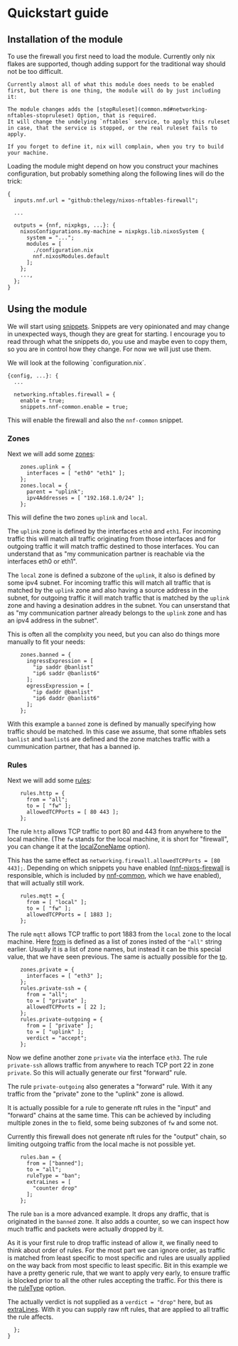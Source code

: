 # Quickstart guide

## Installation of the module
To use the firewall you first need to load the module.
Currently only nix flakes are supported, though adding support for the traditional way should not be too difficult.

```{note}
Currently almost all of what this module does needs to be enabled first, but there is one thing, the module will do by just including it:

The module changes adds the [stopRuleset](common.md#networking-nftables-stopruleset) Option, that is required.
It will change the undelying `nftables` service, to apply this ruleset in case, that the service is stopped, or the real ruleset fails to apply.

If you forget to define it, nix will complain, when you try to build your machine.
```

Loading the module might depend on how you construct your machines configuration, but probably something along the following lines will do the trick:
```
{
  inputs.nnf.url = "github:thelegy/nixos-nftables-firewall";

  ...

  outputs = {nnf, nixpkgs, ...}: {
    nixosConfigurations.my-machine = nixpkgs.lib.nixosSystem {
      system = "...";
      modules = [
        ./configuration.nix
        nnf.nixosModules.default
      ];
    };
    ...,
  };
}
```

## Using the module
We will start using [snippets](snippets).
Snippets are very opinionated and may change in unexpected ways, though they are great for starting.
I encourage you to read through what the snippets do, you use and maybe even to copy them, so you are in control how they change.
For now we will just use them.

We will look at the following `configuration.nix´.
```
{config, ...}: {
  ...

  networking.nftables.firewall = {
    enable = true;
    snippets.nnf-common.enable = true;
```
This will enable the firewall and also the `nnf-common` snippet.

### Zones
Next we will add some [zones](zones):
```
    zones.uplink = {
      interfaces = [ "eth0" "eth1" ];
    };
    zones.local = {
      parent = "uplink";
      ipv4Addresses = [ "192.168.1.0/24" ];
    };
```
This will define the two zones `uplink` and `local`.

The `uplink` zone is defined by the interfaces `eth0` and `eth1`.
For incoming traffic this will match all traffic originating from those interfaces and for outgoing traffic it will match traffic destined to those interfaces.
You can understand that as "my communication partner is reachable via the interfaces eth0 or eth1".

The `local` zone is defined a subzone of the `uplink`, it also is defined by some ipv4 subnet.
For incoming traffic this will match all traffic that is matched by the `uplink` zone and also having a source address in the subnet, for outgoing traffic it will match traffic that is matched by the `uplink` zone and having a desination addres in the subnet.
You can unserstand that as "my communication partner already belongs to the `uplink` zone and has an ipv4 address in the subnet".

This is often all the complxity you need, but you can also do things more manually to fit your needs:

```
    zones.banned = {
      ingressExpression = [
        "ip saddr @banlist"
        "ip6 saddr @banlist6"
      ];
      egressExpression = [
        "ip daddr @banlist"
        "ip6 daddr @banlist6"
      ];
    };
```
With this example a `banned` zone is defined by manually specifying how traffic should be matched.
In this case we assume, that some nftables sets `banlist` and `banlist6` are defined and the zone matches traffic with a cummunication partner, that has a banned ip.

### Rules
Next we will add some [rules](rules):
```
    rules.http = {
      from = "all";
      to = [ "fw" ];
      allowedTCPPorts = [ 80 443 ];
    };
```
The rule `http` allows TCP traffic to port 80 and 443 from anywhere to the local machine.
(The `fw` stands for the local machine, it is short for "firewall", you can change it at the [localZoneName](common.md/#networking-nftables-firewall-localzonename) option).

This has the same effect as `networking.firewall.allowedTCPPorts = [80 443];`.
Depending on which snippets you have enabled ([nnf-nixos-firewall](snippets.md#nnf-nixos-firewall) is responsible, which is included by [nnf-common](snippets.md#nnf-common), which we have enabled), that will actually still work.

```
    rules.mqtt = {
      from = [ "local" ];
      to = [ "fw" ];
      allowedTCPPorts = [ 1883 ];
    };
```
The rule `mqtt` allows TCP traffic to port 1883 from the `local` zone to the local machine.
Here [from](rules.md/#networking-nftables-firewall-rules-name-from) is defined as a list of zones insted of the `"all"` string earlier.
Usually it is a list of zone names, but instead it can be this special value, that we have seen previous.
The same is actually possible for the [to](rules.md/#networking-nftables-firewall-rules-name-to).

```
    zones.private = {
      interfaces = [ "eth3" ];
    };
    rules.private-ssh = {
      from = "all";
      to = [ "private" ];
      allowedTCPPorts = [ 22 ];
    };
    rules.private-outgoing = {
      from = [ "private" ];
      to = [ "uplink" ];
      verdict = "accept";
    };
```
Now we define another zone `private` via the interface `eth3`.
The rule `private-ssh` allows traffic from anywhere to reach TCP port 22 in zone `private`.
So this will actually generate our first "forward" rule.

The rule `private-outgoing` also generates a "forward" rule.
With it any traffic from the "private" zone to the "uplink" zone is allowd.

It is actually possible for a rule to generate nft rules in the "input" and "forward" chains at the same time.
This can be achieved by including multiple zones in the `to` field, some being subzones of `fw` and some not.

Currently this firewall does not generate nft rules for the "output" chain, so limiting outgoing traffic from the local mache is not possible yet.

```
    rules.ban = {
      from = ["banned"];
      to = "all";
      ruleType = "ban";
      extraLines = [
        "counter drop"
      ];
    };
```
The rule `ban` is a more advanced example.
It drops any draffic, that is originated in the `banned` zone.
It also adds a counter, so we can inspect how much traffic and packets were actually dropped by it.

As it is your first rule to drop traffic instead of allow it, we finally need to think about order of rules.
For the most part we can ignore order, as traffic is matched from least specific to most specific and rules are usually applied on the way back from most specific to least specific.
Bit in this example we have a pretty generic rule, that we want to apply very early, to ensure traffic is blocked prior to all the other rules accepting the traffic.
For this there is the [ruleType](rules.md/#networking-nftables-firewall-rules-name-ruletype) option.

The actually verdict is not supplied as a `verdict = "drop"` here, but as [extraLines](rules.md/#networking-nftables-firewall-rules-name-extralines).
With it you can supply raw nft rules, that are applied to all traffic the rule affects.

```
  };
}
```
